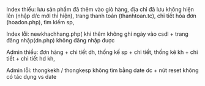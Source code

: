 Index thiếu:  lưu sản phẩm đã thêm vào giỏ hàng, 
        địa chỉ đã lưu không hiện lên (nhập d/c mới thì hiện), 
        trang thanh toán (thanhtoan.tc), 
        chi tiết hóa đơn (hoadon.php),
        tìm kiếm sp,
        
Index lỗi: newkhachhang.php( khi thêm không ghi ngày vào csdl + trang đăng nhập(dn.php) không đăng nhập được 

Admin thiếu: đơn hàng + chi tiết dh,
             thống kế sp + chi tiết,
             thống kê kh + chi tiết + chi tiết hd kh,

Admin lỗi: thongkekh / thongkesp không tìm bằng date dc + nút reset không có tác dụng vs date

            
            
